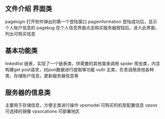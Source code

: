 文件介绍
界面类
---
pagelogin 打开软件弹出的第一个登陆窗口
pageinformation 登陆成功后，显示个人账户信息的
pagebug 在个人信息界面点击购买服务器按钮后，进入此界面，列出可购买信息

基本功能类
---
linkedlist 链表，实现了一个链表类，供需要的其他类来调用
spider 爬虫类，内含构建get post请求，对json数据进行提取等功能
vultr 主类，负责调用其他各种类，存储账户信息，更新服务器信息等

服务器的信息类
---
主要用于存储信息，方便主类进行操作
vpsmodel 可购买的机型配置信息
vpsos 可选择的镜像
vpsocations 可部署地区


